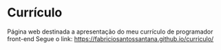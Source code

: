 # Currículo

Página web destinada a apresentação do meu currículo de programador front-end
Segue o link: https://fabriciosantossantana.github.io/curriculo/
